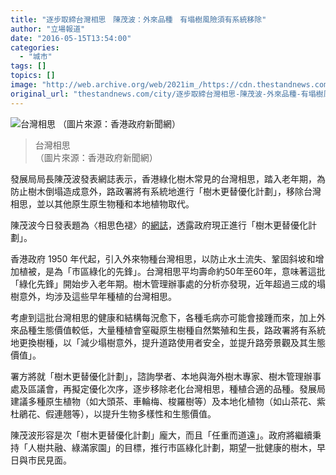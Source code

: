 ```yaml
---
title: "逐步取締台灣相思　陳茂波：外來品種　有塌樹風險須有系統移除"
author: "立場報道"
date: "2016-05-15T13:54:00"
categories:
  - "城市"
tags: []
topics: []
image: "http://web.archive.org/web/2021im_/https://cdn.thestandnews.com/media/photos/cache/treee_l_NMFD7_1200x0.jpg"
original_url: "thestandnews.com/city/逐步取締台灣相思-陳茂波-外來品種-有塌樹風險須有系統移除"
---
```

![台灣相思
（圖片來源：香港政府新聞網）](http://web.archive.org/web/2021im_/https://cdn.thestandnews.com/media/photos/cache/treee_l_NMFD7_1200x0.jpg)

> 台灣相思  
（圖片來源：香港政府新聞網）

發展局局長陳茂波發表網誌表示，香港綠化樹木常見的台灣相思，踏入老年期，為防止樹木倒塌造成意外，路政署將有系統地進行「樹木更替優化計劃」，移除台灣相思，並以其他原生原生物種和本地植物取代。

陳茂波今日發表題為〈相思色褪〉的[網誌](http://web.archive.org/web/20210628170122/http://www.news.gov.hk/tc/record/html/2016/05/20160515_111037.shtml)，透露政府現正進行「樹木更替優化計劃」。

香港政府 1950 年代起，引入外來物種台灣相思，以防止水土流失、鞏固斜坡和增加植被，是為「巿區綠化的先鋒」。台灣相思平均壽命約50年至60年，意味著這批「綠化先鋒」開始步入老年期。樹木管理辦事處的分析亦發現，近年超過三成的塌樹意外，均涉及這些早年種植的台灣相思。

考慮到這批台灣相思的健康和結構每況愈下，各種毛病亦可能會接踵而來，加上外來品種生態價值較低，大量種植會窒礙原生樹種自然繁殖和生長，路政署將有系統地更換樹種，以「減少塌樹意外，提升道路使用者安全，並提升路旁景觀及其生態價值」。

署方將就「樹木更替優化計劃」，諮詢學者、本地與海外樹木專家、樹木管理辦事處及區議會，再擬定優化次序，逐步移除老化台灣相思，種植合適的品種。發展局建議多種原生植物（如大頭茶、車輪梅、梭羅樹等）及本地化植物（如山茶花、紫杜鵑花、假連翹等），以提升生物多樣性和生態價值。

陳茂波形容是次「樹木更替優化計劃」龐大，而且「任重而道遠」。政府將繼續秉持「人樹共融、綠滿家園」的目標，推行市區綠化計劃，期望一批健康的樹木，早日與市民見面。